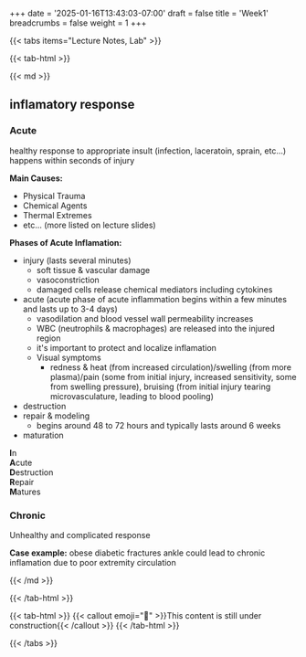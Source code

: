 +++
date = '2025-01-16T13:43:03-07:00'
draft = false
title = 'Week1'
breadcrumbs = false
weight = 1
+++

{{< tabs items="Lecture Notes, Lab" >}}

{{< tab-html >}}

{{< md >}}

## inflamatory response

### Acute
healthy response to appropriate insult (infection, laceratoin, sprain, etc...) happens within seconds of injury

**Main Causes:**
- Physical Trauma
- Chemical Agents
- Thermal Extremes
- etc... (more listed on lecture slides)

**Phases of Acute Inflamation:**
- injury (lasts several minutes)
    - soft tissue & vascular damage
    - vasoconstriction
    - damaged cells release chemical mediators including cytokines
- acute (acute phase of acute inflammation begins within a few minutes and lasts up to 3-4 days)
    - vasodilation and blood vessel wall permeability increases
    - WBC (neutrophils & macrophages) are released into the injured region
    - it's important to protect and localize inflamation
    - Visual symptoms
        - redness & heat (from increased circulation)/swelling (from more plasma)/pain (some from initial injury, increased sensitivity, some from swelling pressure), bruising (from initial injury tearing microvasculature, leading to blood pooling)
- destruction
- repair & modeling
    - begins around 48 to 72 hours and typically lasts around 6 weeks
- maturation

**I**n  
**A**cute  
**D**estruction  
**R**epair  
**M**atures

### Chronic
Unhealthy and complicated response

**Case example:** obese diabetic fractures ankle could lead to chronic inflamation due to poor extremity circulation


{{< /md >}}

{{< /tab-html >}}

{{< tab-html >}}
{{< callout emoji="🔨" >}}This content is still under construction{{< /callout >}}
{{< /tab-html >}}

{{< /tabs >}}
